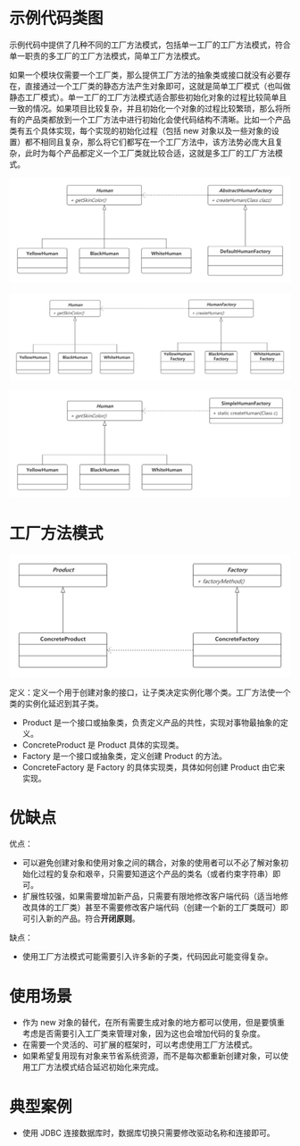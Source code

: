 # 示例代码类图
示例代码中提供了几种不同的工厂方法模式，包括单一工厂的工厂方法模式，符合单一职责的多工厂的工厂方法模式，简单工厂方法模式。

如果一个模块仅需要一个工厂类，那么提供工厂方法的抽象类或接口就没有必要存在，直接通过一个工厂类的静态方法产生对象即可，这就是简单工厂模式（也叫做静态工厂模式）。单一工厂的工厂方法模式适合那些初始化对象的过程比较简单且一致的情况。如果项目比较复杂，并且初始化一个对象的过程比较繁琐，那么将所有的产品类都放到一个工厂方法中进行初始化会使代码结构不清晰。比如一个产品类有五个具体实现，每个实现的初始化过程（包括 new 对象以及一些对象的设置）都不相同且复杂，那么将它们都写在一个工厂方法中，该方法势必庞大且复杂，此时为每个产品都定义一个工厂类就比较合适，这就是多工厂的工厂方法模式。

![单一工厂方法模式](https://github.com/nekolr/design-patterns/blob/master/media/single_factorymethod_example.png)

![多工厂的工厂方法模式](https://github.com/nekolr/design-patterns/blob/master/media/multi_factorymethod_example.png)

![简单工厂方法模式](https://github.com/nekolr/design-patterns/blob/master/media/simple_factorymethod_example.png)

# 工厂方法模式
![工厂方法模式](https://github.com/nekolr/design-patterns/blob/master/media/factorymethod.png)

定义：定义一个用于创建对象的接口，让子类决定实例化哪个类。工厂方法使一个类的实例化延迟到其子类。

- Product 是一个接口或抽象类，负责定义产品的共性，实现对事物最抽象的定义。
- ConcreteProduct 是 Product 具体的实现类。
- Factory 是一个接口或抽象类，定义创建 Product 的方法。
- ConcreteFactory 是 Factory 的具体实现类，具体如何创建 Product 由它来实现。

# 优缺点
优点：

- 可以避免创建对象和使用对象之间的耦合，对象的使用者可以不必了解对象初始化过程的复杂和艰辛，只需要知道这个产品的类名（或者约束字符串）即可。
- 扩展性较强，如果需要增加新产品，只需要有限地修改客户端代码（适当地修改具体的工厂类）甚至不需要修改客户端代码（创建一个新的工厂类既可）即可引入新的产品。符合**开闭原则**。

缺点：

- 使用工厂方法模式可能需要引入许多新的子类，代码因此可能变得复杂。

# 使用场景
- 作为 new 对象的替代，在所有需要生成对象的地方都可以使用，但是要慎重考虑是否需要引入工厂类来管理对象，因为这也会增加代码的复杂度。
- 在需要一个灵活的、可扩展的框架时，可以考虑使用工厂方法模式。
- 如果希望复用现有对象来节省系统资源，而不是每次都重新创建对象，可以使用工厂方法模式结合延迟初始化来完成。

# 典型案例
- 使用 JDBC 连接数据库时，数据库切换只需要修改驱动名称和连接即可。